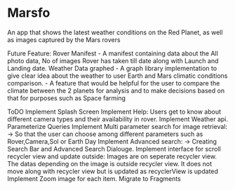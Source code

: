 # Marsfo


An app that shows the latest weather conditions on the Red Planet, as well as images captured by the Mars rovers

Future Feature:
Rover Manifest - A manifest containing data about the All photo data, No of images Rover has taken till date along with Launch and Landing date.
Weather Data graphed - A graph library implementation to give clear idea about the weather to user 
Earth and Mars climatic conditions comparison. - A feature that would be helpful for the user to compare the climate between the 2 planets for analysis and to make decisions based on that for purposes such as Space farming

ToDO
Implement Splash Screen
Implement Help:
    Users get to know about different camera types and their availability in rover.
Implement Weather api.
Parameterize Queries
Implement Multi parameter search for image retrieval:
    -> So that the user can choose among different parameters such as Rover,Camera,Sol or Earth Day
Implement Advanced search:
    -> Creating Search Bar and Advanced Search Dialouge.
Implement interface for scroll recycler view and update outside:
    Images are on seperate recycler view. The datas depending on the image is outside recycler view. It does not move along with recycler view but is updated as recyclerView is updated
Implement Zoom image for each item.
Migrate to Fragments